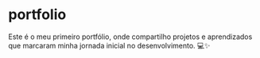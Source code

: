# portfolio
Este é o meu primeiro portfólio, onde compartilho projetos e aprendizados que marcaram minha jornada inicial no desenvolvimento. 💻✨
